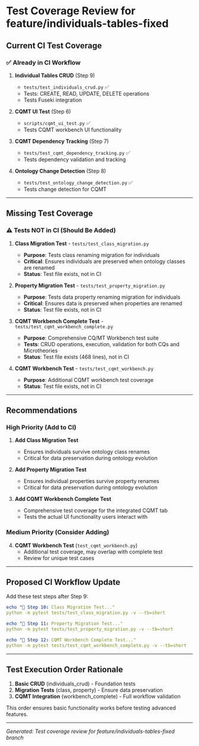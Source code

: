 # Test Coverage Review for feature/individuals-tables-fixed

## Current CI Test Coverage

### ✅ Already in CI Workflow

1. **Individual Tables CRUD** (Step 9)
   - `tests/test_individuals_crud.py` ✅
   - Tests: CREATE, READ, UPDATE, DELETE operations
   - Tests Fuseki integration

2. **CQMT UI Test** (Step 6)
   - `scripts/cqmt_ui_test.py` ✅
   - Tests CQMT workbench UI functionality

3. **CQMT Dependency Tracking** (Step 7)
   - `tests/test_cqmt_dependency_tracking.py` ✅
   - Tests dependency validation and tracking

4. **Ontology Change Detection** (Step 8)
   - `tests/test_ontology_change_detection.py` ✅
   - Tests change detection for CQMT

---

## Missing Test Coverage

### ⚠️ Tests NOT in CI (Should Be Added)

1. **Class Migration Test** - `tests/test_class_migration.py`
   - **Purpose**: Tests class renaming migration for individuals
   - **Critical**: Ensures individuals are preserved when ontology classes are renamed
   - **Status**: Test file exists, not in CI

2. **Property Migration Test** - `tests/test_property_migration.py`
   - **Purpose**: Tests data property renaming migration for individuals
   - **Critical**: Ensures data is preserved when properties are renamed
   - **Status**: Test file exists, not in CI

3. **CQMT Workbench Complete Test** - `tests/test_cqmt_workbench_complete.py`
   - **Purpose**: Comprehensive CQ/MT Workbench test suite
   - **Tests**: CRUD operations, execution, validation for both CQs and Microtheories
   - **Status**: Test file exists (468 lines), not in CI

4. **CQMT Workbench Test** - `tests/test_cqmt_workbench.py`
   - **Purpose**: Additional CQMT workbench test coverage
   - **Status**: Test file exists, not in CI

---

## Recommendations

### High Priority (Add to CI)

1. **Add Class Migration Test**
   - Ensures individuals survive ontology class renames
   - Critical for data preservation during ontology evolution

2. **Add Property Migration Test**
   - Ensures individual properties survive property renames
   - Critical for data preservation during ontology evolution

3. **Add CQMT Workbench Complete Test**
   - Comprehensive test coverage for the integrated CQMT tab
   - Tests the actual UI functionality users interact with

### Medium Priority (Consider Adding)

4. **CQMT Workbench Test** (`test_cqmt_workbench.py`)
   - Additional test coverage, may overlap with complete test
   - Review for unique test cases

---

## Proposed CI Workflow Update

Add these test steps after Step 9:

```yaml
echo "🧪 Step 10: Class Migration Test..."
python -m pytest tests/test_class_migration.py -v --tb=short

echo "🧪 Step 11: Property Migration Test..."
python -m pytest tests/test_property_migration.py -v --tb=short

echo "🧪 Step 12: CQMT Workbench Complete Test..."
python -m pytest tests/test_cqmt_workbench_complete.py -v --tb=short
```

---

## Test Execution Order Rationale

1. **Basic CRUD** (individuals_crud) - Foundation tests
2. **Migration Tests** (class, property) - Ensure data preservation
3. **CQMT Integration** (workbench_complete) - Full workflow validation

This order ensures basic functionality works before testing advanced features.

---

*Generated: Test coverage review for feature/individuals-tables-fixed branch*
